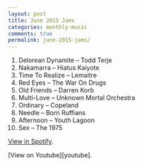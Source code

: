 ```yaml
---
layout: post
title: June 2015 Jams
categories: monthly-music
comments: true
permalink: june-2015-jams/
---
```


1. Delorean Dynamite – Todd Terje
2. Nakamarra – Hiatus Kaiyote
3. Time To Realize – Lemaitre
4. Red Eyes – The War On Drugs
5. Old Friends – Darren Korb
6. Multi-Love – Unknown Mortal Orchestra
7. Ordinary – Copeland 
8. Needle – Born Ruffians
9. Afternoon – Youth Lagoon
10. Sex – The 1975

[View in Spotify][spotify].  
<!-- [View in Apple Music][apple music].  
 -->[View on Youtube][youtube].

[spotify]: https://open.spotify.com/user/fred.hohman/playlist/7CDC6F915aFzQOQkgquu22 "View in Spotify."
[apple music]: https://itunes.apple.com/us/playlist/june-2015-jams/idpl.457c7d9ba8504880839d1af5a5b0215e "View in iTunes."
[youtube]: https://www.youtube.com/playlist?list=PL7t4sFPlrvYVum2L4y4SUPh4OKm9EcEj1 "View on Youtube."